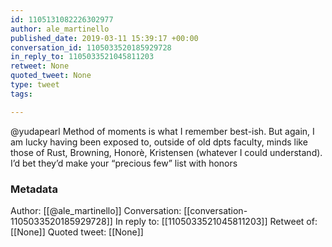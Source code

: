 ```yaml
---
id: 1105131082226302977
author: ale_martinello
published_date: 2019-03-11 15:39:17 +00:00
conversation_id: 1105033520185929728
in_reply_to: 1105033521045811203
retweet: None
quoted_tweet: None
type: tweet
tags:

---
```


@yudapearl Method of moments is what I remember best-ish.
But again, I am lucky having been exposed to, outside of old dpts faculty, minds like those of Rust, Browning, Honorè, Kristensen (whatever I could understand). I’d bet they’d make your “precious few” list with honors

### Metadata

Author: [[@ale_martinello]]
Conversation: [[conversation-1105033520185929728]]
In reply to: [[1105033521045811203]]
Retweet of: [[None]]
Quoted tweet: [[None]]
